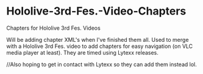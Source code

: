 # Hololive-3rd-Fes.-Video-Chapters
Chapters for Hololive 3rd Fes. Videos

Will be adding chapter XML's when I've finished them all.
Used to merge with a Hololive 3rd Fes. video to add chapters for easy navigation (on VLC media player at least).
They are timed using Lytexx releases.

//Also hoping to get in contact with Lytexx so they can add them instead lol.
